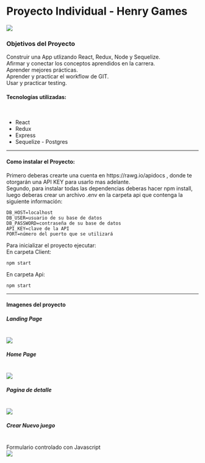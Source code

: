 # <h1>Proyecto Individual - Henry Games</h1>
<img src= "https://i0.wp.com/www.algoritmolegal.com/wp-content/uploads/2022/01/Guia-legal-de-los-videojuegos.jpg?fit=2488%2C1123&ssl=1"/>

<h3>Objetivos del Proyecto</h3>
Construir una App utlizando React, Redux, Node y Sequelize. </br>
Afirmar y conectar los conceptos aprendidos en la carrera. </br>
Aprender mejores prácticas.</br>
Aprender y practicar el workflow de GIT.</br>
Usar y practicar testing.</br>

<h4>Tecnologías utilizadas:</h4></br>
<ul>
<li>React</li>
<li>Redux</li>
<li>Express</li>
<li>Sequelize - Postgres</li>
</ul>

---
<h4>Como instalar el Proyecto:</h4>
Primero deberas crearte una cuenta en https://rawg.io/apidocs , donde te otorgarán una API KEY para usarlo mas adelante.</br>
Segundo,  para instalar todas las dependencias deberas hacer npm install,</br>
luego deberas crear un archivo .env en la carpeta api que contenga la siguiente información:</br>

```
DB_HOST=localhost
DB_USER=usuario de su base de datos
DB_PASSWORD=contraseña de su base de datos
API_KEY=clave de la API
PORT=número del puerto que se utilizará
```
Para inicializar el proyecto ejecutar: </br>
En carpeta Client: </br>
```
npm start
```
En carpeta Api: </br>
```
npm start
```
---

<h4>Imagenes del proyecto</h4>

<h5>Landing Page</h5></br>
<img src="https://user-images.githubusercontent.com/80003324/192595551-7af4947a-5db5-461e-b3c1-b5a6471ac91f.png"/>


<h5>Home Page</h5></br>
<img src="https://user-images.githubusercontent.com/80003324/192597211-f0577984-3d6d-4f38-b48b-7255aa315f99.png"/>

<h5>Pagina de detalle</h5></br>
<img src="https://user-images.githubusercontent.com/80003324/192598229-36e30be8-8b5c-4897-ac82-06778612c12d.png"/>

<h5>Crear Nuevo juego</h5></br>
Formulario controlado con Javascript</br>
<img src="https://user-images.githubusercontent.com/80003324/192598626-0eb34fa0-6df3-4024-b36b-ac14076581a8.png"/>


